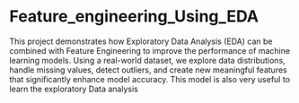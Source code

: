 # Feature_engineering_Using_EDA
This project demonstrates how Exploratory Data Analysis (EDA) can be combined with Feature Engineering to improve the performance of machine learning models. Using a real-world dataset, we explore data distributions, handle missing values, detect outliers, and create new meaningful features that significantly enhance model accuracy. This model is also very useful to learn the exploratory Data analysis 
